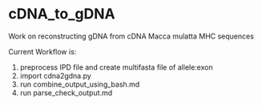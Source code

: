 # cDNA_to_gDNA
Work on reconstructing gDNA from cDNA Macca mulatta MHC sequences

Current Workflow is:
1) preprocess IPD file and create multifasta file of allele:exon
2) import cdna2gdna.py
3) run combine_output_using_bash.md
4) run parse_check_output.md
